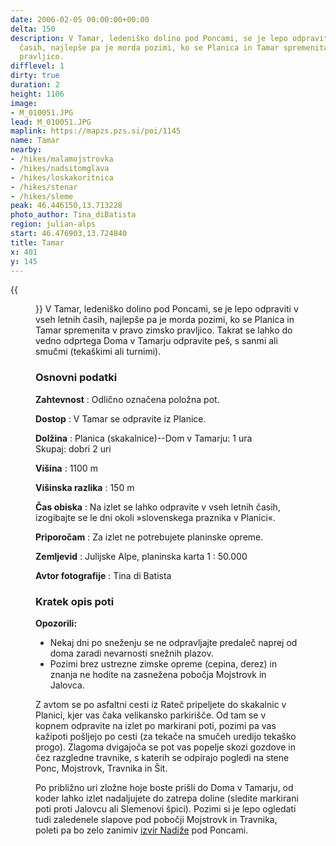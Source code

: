 ```yaml
---
date: 2006-02-05 00:00:00+00:00
delta: 150
description: V Tamar, ledeniško dolino pod Poncami, se je lepo odpraviti v vseh letnih
  časih, najlepše pa je morda pozimi, ko se Planica in Tamar spremenita v pravo zimsko
  pravljico.
difflevel: 1
dirty: true
duration: 2
height: 1106
image:
- M_010051.JPG
lead: M_010051.JPG
maplink: https://mapzs.pzs.si/poi/1145
name: Tamar
nearby:
- /hikes/malamojstrovka
- /hikes/nadsitomglava
- /hikes/loskakoritnica
- /hikes/stenar
- /hikes/sleme
peak: 46.446150,13.713228
photo_author: Tina_diBatista
region: julian-alps
start: 46.476903,13.724840
title: Tamar
x: 401
y: 145
---
```

{{<figure src="M_010051.JPG">}} V Tamar, ledeniško dolino pod Poncami, se je lepo odpraviti v vseh letnih časih, najlepše pa je morda pozimi, ko se Planica in Tamar spremenita v pravo zimsko pravljico. Takrat se lahko do vedno odprtega Doma v Tamarju odpravite peš, s sanmi ali smučmi (tekaškimi ali turnimi).

### Osnovni podatki

**Zahtevnost**
:   Odlično označena položna pot.

**Dostop**
:   V Tamar se odpravite iz Planice.

**Dolžina**
:   Planica (skakalnice)--Dom v Tamarju: 1 ura\
    Skupaj: dobri 2 uri

**Višina**
:   1100 m

**Višinska razlika**
:   150 m

**Čas obiska**
:   Na izlet se lahko odpravite v vseh letnih časih, izogibajte se le dni okoli »slovenskega praznika v Planici«.

**Priporočam**
:   Za izlet ne potrebujete planinske opreme.

**Zemljevid**
:   Julijske Alpe, planinska karta 1 : 50.000

**Avtor fotografije**
:   Tina di Batista

### Kratek opis poti

**Opozorili:**

-   Nekaj dni po sneženju se ne odpravljajte predaleč naprej od doma zaradi nevarnosti snežnih plazov.
-   Pozimi brez ustrezne zimske opreme (cepina, derez) in znanja ne hodite na zasnežena pobočja Mojstrovk in Jalovca.

Z avtom se po asfaltni cesti iz Rateč pripeljete do skakalnic v Planici, kjer vas čaka velikansko parkirišče. Od tam se v kopnem odpravite na izlet po markirani poti, pozimi pa vas kažipoti pošljejo po cesti (za tekače na smučeh uredijo tekaško progo). Zlagoma dvigajoča se pot vas popelje skozi gozdove in čez razgledne travnike, s katerih se odpirajo pogledi na stene Ponc, Mojstrovk, Travnika in Šit.

Po približno uri zložne hoje boste prišli do Doma v Tamarju, od koder lahko izlet nadaljujete do zatrepa doline (sledite markirani poti proti Jalovcu ali Slemenovi špici). Pozimi si je lepo ogledati tudi zaledenele slapove pod pobočji Mojstrovk in Travnika, poleti pa bo zelo zanimiv [izvir Nadiže](http://www.burger.si/Slapovi/KGora/Nadiza/NadiskiSlap.htm) pod Poncami.
